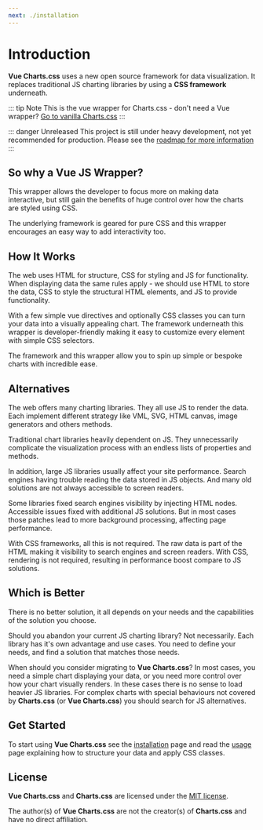 ```yaml
---
next: ./installation
---
```



# Introduction

**Vue Charts.css** uses a new open source framework for data visualization. It replaces traditional JS charting libraries by using a **CSS framework** underneath.


::: tip Note
This is the vue wrapper for Charts.css - don't need a Vue wrapper? <a target="_blank" href="https://github.com/ChartsCSS/charts.css">Go to vanilla Charts.css</a>
:::

::: danger Unreleased
This project is still under heavy development, not yet recommended for production. Please see the [roadmap for more information](/development/roadmap/)
:::

## So why a Vue JS Wrapper?

This wrapper allows the developer to focus more on making data interactive, but still gain the benefits of huge control over how the charts are styled using CSS.

The underlying framework is geared for pure CSS and this wrapper encourages an easy way to add interactivity too.

## How It Works

The web uses HTML for structure, CSS for styling and JS for functionality. When displaying data the same rules apply - we should use HTML to store the data, CSS to style the structural HTML elements, and JS to provide functionality.

With a few simple vue directives and optionally CSS classes you can turn your data into a visually appealing chart. The framework underneath this wrapper is developer-friendly making it easy to customize every element with simple CSS selectors.

The framework and this wrapper allow you to spin up simple or bespoke charts with incredible ease.

## Alternatives

The web offers many charting libraries. They all use JS to render the data. Each implement different strategy like VML, SVG, HTML canvas, image generators and others methods.

Traditional chart libraries heavily dependent on JS. They unnecessarily complicate the visualization process with an endless lists of properties and methods.

In addition, large JS libraries usually affect your site performance. Search engines having trouble reading the data stored in JS objects. And many old solutions are not always accessible to screen readers.

Some libraries fixed search engines visibility by injecting HTML nodes. Accessible issues fixed with additional JS solutions. But in most cases those patches lead to more background processing, affecting page performance.

With CSS frameworks, all this is not required. The raw data is part of the HTML making it visibility to search engines and screen readers. With CSS, rendering is not required, resulting in performance boost compare to JS solutions.

## Which is Better

There is no better solution, it all depends on your needs and the capabilities of the solution you choose.

Should you abandon your current JS charting library? Not necessarily. Each library has it's own advantage and use cases. You need to define your needs, and find a solution that matches those needs.

When should you consider migrating to **Vue Charts.css**? In most cases, you need a simple chart displaying your data, or you need more control over how your chart visually renders. In these cases there is no sense to load heavier JS libraries. For complex charts with special behaviours not covered by **Charts.css** (or **Vue Charts.css**) you should search for JS alternatives.

## Get Started

To start using **Vue Charts.css** see the [installation](/docs/installation/) page and read the [usage](/docs/usage/) page explaining how to structure your data and apply CSS classes.

## License

**Vue Charts.css** and **Charts.css** are licensed under the [MIT license](https://opensource.org/licenses/MIT).

The author(s) of **Vue Charts.css** are not the creator(s) of **Charts.css** and have no direct affiliation.

